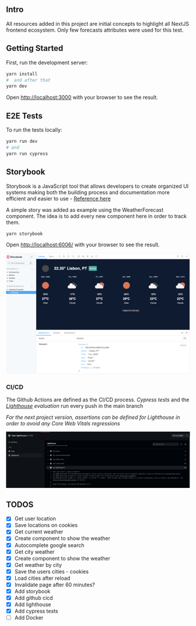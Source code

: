 ## Intro

All resources added in this project are initial concepts to highlight all NextJS frontend ecosystem.
Only few forecasts attributes were used for this test.

## Getting Started

First, run the development server:

```bash
yarn install
#  and after that
yarn dev
```

Open [http://localhost:3000](http://localhost:3000) with your browser to see the result.


## E2E Tests

To run the tests locally:

```bash
yarn run dev
# and 
yarn run cypress
```

## Storybook

Storybook is a JavaScript tool that allows developers to create organized 
UI systems making both the building process and documentation more 
efficient and easier to use - [Reference here](https://www.freecodecamp.org/news/what-is-storybook-and-how-can-i-use-it-to-create-a-component-libary-in-react/)

A simple story was added as example using the WeatherForecast component. 
The idea is to add every new component here in order to track them.

```bash
yarn storybook
```

Open [http://localhost:6006/](http://localhost:6006/) with your browser to see the result.

![Storybook](./docs/storybook.png)

### CI/CD

The Github Actions are defined as the CI/CD process.
_Cypress tests_ and the _[Lighthouse](https://github.com/GoogleChrome/lighthouse-ci) evaluation_ run every push in the main branch

*For the next project version, assertions can be defined for Lighthouse in order to avoid any Core Web Vitals regressions*

![Storybook](./docs/cicd.png)

## TODOS
- [x] Get user location
- [x] Save locations on cookies
- [x] Get current weather
- [x] Create component to show the weather
- [x] Autocomplete google search
- [x] Get city weather
- [x] Create component to show the weather
- [x] Get weather by city
- [x] Save the users cities - cookies
- [x] Load cities after reload
- [x] Invalidate page after 60 minutes?
- [x] Add storybook
- [x] Add github cicd
- [x] Add lighthouse
- [x] Add cypress tests
- [ ] Add Docker
